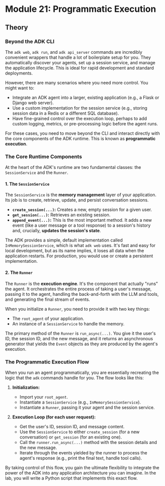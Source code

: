 # Module 21: Programmatic Execution

## Theory

### Beyond the ADK CLI

The `adk web`, `adk run`, and `adk api_server` commands are incredibly convenient wrappers that handle a lot of boilerplate setup for you. They automatically discover your agents, set up a session service, and manage the application lifecycle. This is ideal for rapid development and standard deployments.

However, there are many scenarios where you need more control. You might want to:
*   Integrate an ADK agent into a larger, existing application (e.g., a Flask or Django web server).
*   Use a custom implementation for the session service (e.g., storing session data in a Redis or a different SQL database).
*   Have fine-grained control over the execution loop, perhaps to add custom logging, metrics, or pre-processing logic before the agent runs.

For these cases, you need to move beyond the CLI and interact directly with the core components of the ADK runtime. This is known as **programmatic execution**.

### The Core Runtime Components

At the heart of the ADK's runtime are two fundamental classes: the `SessionService` and the `Runner`.

#### 1. **The `SessionService`**
The `SessionService` is the **memory management** layer of your application. Its job is to create, retrieve, update, and persist conversation sessions.

*   **`create_session(...)`:** Creates a new, empty session for a given user.
*   **`get_session(...)`:** Retrieves an existing session.
*   **`append_event(...)`:** This is the most important method. It adds a new event (like a user message or a tool response) to a session's history and, crucially, **updates the session's state**.

The ADK provides a simple, default implementation called `InMemorySessionService`, which is what `adk web` uses. It's fast and easy for local development, but as its name implies, it loses all data when the application restarts. For production, you would use or create a persistent implementation.

#### 2. **The `Runner`**
The `Runner` is the **execution engine**. It's the component that actually "runs" the agent. It orchestrates the entire process of taking a user's message, passing it to the agent, handling the back-and-forth with the LLM and tools, and generating the final stream of events.

When you initialize a `Runner`, you need to provide it with two key things:
*   The `root_agent` of your application.
*   An instance of a `SessionService` to handle the memory.

The primary method of the `Runner` is `run_async(...)`. You give it the user's ID, the session ID, and the new message, and it returns an asynchronous generator that yields the `Event` objects as they are produced by the agent's execution.

### The Programmatic Execution Flow

When you run an agent programmatically, you are essentially recreating the logic that the `adk` commands handle for you. The flow looks like this:

1.  **Initialization:**
    *   Import your `root_agent`.
    *   Instantiate a `SessionService` (e.g., `InMemorySessionService`).
    *   Instantiate a `Runner`, passing it your agent and the session service.

2.  **Execution Loop (for each user request):**
    *   Get the user's ID, session ID, and message content.
    *   Use the `SessionService` to either `create_session` (for a new conversation) or `get_session` (for an existing one).
    *   Call the `runner.run_async(...)` method with the session details and the new message.
    *   Iterate through the events yielded by the runner to process the agent's response (e.g., print the final text, handle tool calls).

By taking control of this flow, you gain the ultimate flexibility to integrate the power of the ADK into any application architecture you can imagine. In the lab, you will write a Python script that implements this exact flow.
